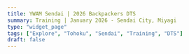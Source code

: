 ```yaml
---
title: YWAM Sendai | 2026 Backpackers DTS
summary: Training | January 2026 - Sendai City, Miyagi
type: "widget_page"
tags: ["Explore", "Tohoku", "Sendai", "Training", "DTS"]
draft: false
---
```

